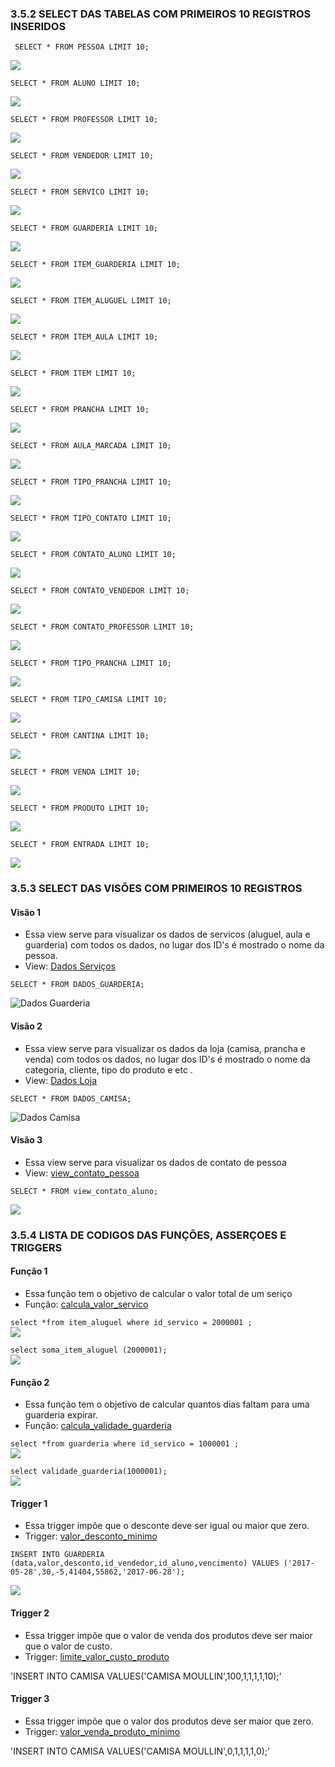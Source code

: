 ﻿### 3.5.2	SELECT DAS TABELAS COM PRIMEIROS 10 REGISTROS INSERIDOS
 
 
     SELECT * FROM PESSOA LIMIT 10;
![](https://github.com/andrebvitoria/Trabalho-Integrado-5-Periodo/blob/master/Banco%20de%20dados/imagens/Servi%C3%A7os/select/pessoa.PNG)

    SELECT * FROM ALUNO LIMIT 10;
![](https://github.com/andrebvitoria/Trabalho-Integrado-5-Periodo/blob/master/Banco%20de%20dados/imagens/Servi%C3%A7os/select/aluno.PNG)

    SELECT * FROM PROFESSOR LIMIT 10;
![](https://github.com/andrebvitoria/Trabalho-Integrado-5-Periodo/blob/master/Banco%20de%20dados/imagens/Servi%C3%A7os/select/professor.PNG)

    SELECT * FROM VENDEDOR LIMIT 10;
![](https://github.com/andrebvitoria/Trabalho-Integrado-5-Periodo/blob/master/Banco%20de%20dados/imagens/Servi%C3%A7os/select/vendedor.PNG)

    SELECT * FROM SERVICO LIMIT 10;
![](https://github.com/andrebvitoria/Trabalho-Integrado-5-Periodo/blob/master/Banco%20de%20dados/imagens/Servi%C3%A7os/select/servico.PNG)

    SELECT * FROM GUARDERIA LIMIT 10;
![](https://github.com/andrebvitoria/Trabalho-Integrado-5-Periodo/blob/master/Banco%20de%20dados/imagens/Servi%C3%A7os/select/guarderia.PNG)

    SELECT * FROM ITEM_GUARDERIA LIMIT 10;
![](https://github.com/andrebvitoria/Trabalho-Integrado-5-Periodo/blob/master/Banco%20de%20dados/imagens/Servi%C3%A7os/select/item_guarderia.PNG)

    SELECT * FROM ITEM_ALUGUEL LIMIT 10;
![](https://github.com/andrebvitoria/Trabalho-Integrado-5-Periodo/blob/master/Banco%20de%20dados/imagens/Servi%C3%A7os/select/item_aluguel.PNG)

    SELECT * FROM ITEM_AULA LIMIT 10;
![](https://github.com/andrebvitoria/Trabalho-Integrado-5-Periodo/blob/master/Banco%20de%20dados/imagens/Servi%C3%A7os/select/item_aula.PNG)

    SELECT * FROM ITEM LIMIT 10;
![](https://github.com/andrebvitoria/Trabalho-Integrado-5-Periodo/blob/master/Banco%20de%20dados/imagens/Servi%C3%A7os/select/item.PNG)

    SELECT * FROM PRANCHA LIMIT 10;
![](https://github.com/andrebvitoria/Trabalho-Integrado-5-Periodo/blob/master/Banco%20de%20dados/imagens/Servi%C3%A7os/select/prancha.PNG)

    SELECT * FROM AULA_MARCADA LIMIT 10;
![](https://github.com/andrebvitoria/Trabalho-Integrado-5-Periodo/blob/master/Banco%20de%20dados/imagens/Servi%C3%A7os/select/aula_marcada.PNG)

    SELECT * FROM TIPO_PRANCHA LIMIT 10;
![](https://github.com/andrebvitoria/Trabalho-Integrado-5-Periodo/blob/master/Banco%20de%20dados/imagens/Servi%C3%A7os/select/contato.PNG)

    SELECT * FROM TIPO_CONTATO LIMIT 10;
![](https://github.com/andrebvitoria/Trabalho-Integrado-5-Periodo/blob/master/Banco%20de%20dados/imagens/select_tipo_prancha.PNG)

    SELECT * FROM CONTATO_ALUNO LIMIT 10;
![](https://github.com/andrebvitoria/Trabalho-Integrado-5-Periodo/blob/master/Banco%20de%20dados/imagens/Servi%C3%A7os/select/contato_aluno.PNG)

    SELECT * FROM CONTATO_VENDEDOR LIMIT 10;
![](https://github.com/andrebvitoria/Trabalho-Integrado-5-Periodo/blob/master/Banco%20de%20dados/imagens/Servi%C3%A7os/select/contato_vendedor.PNG)

    SELECT * FROM CONTATO_PROFESSOR LIMIT 10;
![](https://github.com/andrebvitoria/Trabalho-Integrado-5-Periodo/blob/master/Banco%20de%20dados/imagens/Servi%C3%A7os/select/contato_professor.PNG)

    SELECT * FROM TIPO_PRANCHA LIMIT 10;
![](https://github.com/andrebvitoria/Trabalho-Integrado-5-Periodo/blob/master/Banco%20de%20dados/imagens/Servi%C3%A7os/select/tipo_prancha.PNG)


    SELECT * FROM TIPO_CAMISA LIMIT 10;
![](https://github.com/andrebvitoria/Trabalho-Integrado-5-Periodo/blob/master/Banco%20de%20dados/imagens/loja/select_camisa.png)


    SELECT * FROM CANTINA LIMIT 10;
![](https://github.com/andrebvitoria/Trabalho-Integrado-5-Periodo/blob/master/Banco%20de%20dados/imagens/loja/select_cantina.png)


    SELECT * FROM VENDA LIMIT 10;
![](https://github.com/andrebvitoria/Trabalho-Integrado-5-Periodo/blob/master/Banco%20de%20dados/imagens/loja/select_venda.png)


    SELECT * FROM PRODUTO LIMIT 10;
![](https://github.com/andrebvitoria/Trabalho-Integrado-5-Periodo/blob/master/Banco%20de%20dados/imagens/loja/select_produto_2.png)


    SELECT * FROM ENTRADA LIMIT 10;
![](https://github.com/andrebvitoria/Trabalho-Integrado-5-Periodo/blob/master/Banco%20de%20dados/imagens/loja/select_entrada.png)


### 3.5.3	SELECT DAS VISÕES COM PRIMEIROS 10 REGISTROS<br>

#### Visão 1
 - Essa view serve para visualizar os dados de servicos (aluguel, aula e guarderia) com todos os dados, no lugar dos ID's é mostrado o nome da pessoa. <br>
 - View:  [Dados Serviços](https://github.com/andrebvitoria/Trabalho-Integrado-5-Periodo/blob/master/Banco%20de%20dados/Views/dados_servico.sql)<br>
 
 `SELECT * FROM DADOS_GUARDERIA;                                                               `
    
![Dados Guarderia](https://github.com/andrebvitoria/Trabalho-Integrado-5-Periodo/blob/master/Banco%20de%20dados/imagens/view_dados_servico.PNG)<br>


#### Visão 2
 - Essa view serve para visualizar os dados da loja (camisa, prancha e venda) com todos os dados, no lugar dos ID's é mostrado o nome da categoria, cliente, tipo do produto e etc . <br>
 - View:  [Dados Loja](https://github.com/andrebvitoria/Trabalho-Integrado-5-Periodo/blob/master/Banco%20de%20dados/Views/dados_loja.sql)<br>
 
 `SELECT * FROM DADOS_CAMISA;                                                                 `
    
![Dados Camisa](https://github.com/andrebvitoria/Trabalho-Integrado-5-Periodo/blob/master/Banco%20de%20dados/imagens/loja/view_dados_camisa.png)<br>

#### Visão 3
 - Essa view serve para visualizar os dados de contato de pessoa <br>
 - View:  [view_contato_pessoa](https://github.com/andrebvitoria/Trabalho-Integrado-5-Periodo/blob/master/Banco%20de%20dados/Views/view_contato_pessoa.sql)<br>
 
 `SELECT * FROM view_contato_aluno;                                                                 `
    
![](https://github.com/andrebvitoria/Trabalho-Integrado-5-Periodo/blob/master/Banco%20de%20dados/imagens/view_contato.PNG)<br>



### 3.5.4	LISTA DE CODIGOS DAS FUNÇÕES, ASSERÇOES E TRIGGERS<br>

#### Função 1
 - Essa função tem o objetivo de calcular o valor total de um seriço
 - Função: [calcula_valor_servico](https://github.com/andrebvitoria/Trabalho-Integrado-5-Periodo/blob/master/Banco%20de%20dados/Functions/calcula_valor_servico.sql)<br>
 
`select *from item_aluguel where id_servico = 2000001 ;`<br>
![](https://github.com/andrebvitoria/Trabalho-Integrado-5-Periodo/blob/master/Banco%20de%20dados/imagens/Servi%C3%A7os/fun%C3%A7%C3%A3o/calcula_total1.PNG)<br>

`select soma_item_aluguel (2000001);`<br>
![](https://github.com/andrebvitoria/Trabalho-Integrado-5-Periodo/blob/master/Banco%20de%20dados/imagens/Servi%C3%A7os/fun%C3%A7%C3%A3o/calcula_total2.PNG)<br>


#### Função 2
 - Essa função tem o objetivo de calcular quantos dias faltam para uma guarderia expirar.
 - Função: [calcula_validade_guarderia](https://github.com/andrebvitoria/Trabalho-Integrado-5-Periodo/blob/master/Banco%20de%20dados/Functions/calcula_validade_guarderia.sql)<br>
 
`select *from guarderia where id_servico = 1000001 ;`<br>
![](https://github.com/andrebvitoria/Trabalho-Integrado-5-Periodo/blob/master/Banco%20de%20dados/imagens/Servi%C3%A7os/fun%C3%A7%C3%A3o/vencimento_guarderia1.PNG)<br>

`select validade_guarderia(1000001);` <br>
![](https://github.com/andrebvitoria/Trabalho-Integrado-5-Periodo/blob/master/Banco%20de%20dados/imagens/Servi%C3%A7os/fun%C3%A7%C3%A3o/vencimento_guarderia2.PNG)<br>

#### Trigger 1
 - Essa trigger impõe que o desconte deve ser igual ou maior que zero.
 - Trigger: [valor_desconto_minimo](https://github.com/andrebvitoria/Trabalho-Integrado-5-Periodo/blob/master/Banco%20de%20dados/Triggers/valor_desconto_minimo.sql)<br>
 
`INSERT INTO GUARDERIA (data,valor,desconto,id_vendedor,id_aluno,vencimento) VALUES ('2017-05-28',30,-5,41404,55862,'2017-06-28');`

![](https://github.com/andrebvitoria/Trabalho-Integrado-5-Periodo/blob/master/Banco%20de%20dados/imagens/trigger_desconto_minimo.PNG)<br>

#### Trigger 2
 - Essa trigger impõe que o valor de venda dos produtos deve ser maior que o valor de custo.
 - Trigger: [limite_valor_custo_produto](https://github.com/andrebvitoria/Trabalho-Integrado-5-Periodo/blob/master/Banco%20de%20dados/Triggers/limite_valor_custo_produto.sql)<br>
 
 'INSERT INTO CAMISA VALUES('CAMISA MOULLIN',100,1,1,1,1,10);'

#### Trigger 3
 - Essa trigger impõe que o valor dos produtos deve ser maior que zero.
 - Trigger: [valor_venda_produto_minimo](https://github.com/andrebvitoria/Trabalho-Integrado-5-Periodo/blob/master/Banco%20de%20dados/Triggers/valor_venda_produto_minimo.sql)<br>
 
 'INSERT INTO CAMISA VALUES('CAMISA MOULLIN',0,1,1,1,1,0);'

